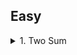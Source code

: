 ## Easy

<details>
  <summary>1. Two Sum</summary>
  ```java
  
    HashMap<Integer, Integer> map = new HashMap<>();

    for (int i = 0; i < nums.length; i++) {
        int complement = target - nums[i];

        if (map.containsKey(complement)) {
            return new int[]{map.get(complement), i};
        }

        map.put(nums[i], i);
    }

    return new int[0];
```  

Time Complexity:
```bash
O(N)
```
  </details>

